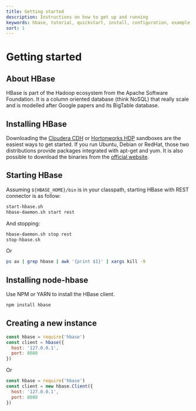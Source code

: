 ```yaml
---
title: Getting started
description: Instructions on how to get up and running
keywords: hbase, tutorial, quickstart, install, configuration, example
sort: 1
---
```


# Getting started

## About HBase

HBase is part of the Hadoop ecosystem from the Apache Software Foundation. It is a column oriented database (think NoSQL) that really scale and is modelled after Google papers and its BigTable database.

## Installing HBase

Downloading the [Cloudera CDH](https://www.cloudera.com/downloads/quickstart_vms.html) or [Hortonworks HDP](https://hortonworks.com/products/sandbox/) sandboxes are the easiest ways to get started. If you run Ubuntu, Debian or RedHat, those two distributions provide packages integrated with apt-get and yum. It is also possible to download the binaries from the [official website](http://hbase.apache.org/).

## Starting HBase

Assuming `${HBASE_HOME}/bin` is in your classpath, starting HBase with REST connector is as follow:

```bash
start-hbase.sh
hbase-daemon.sh start rest
```

And stopping:

```bash
hbase-daemon.sh stop rest
stop-hbase.sh
```

Or

```bash
ps ax | grep hbase | awk '{print $1}' | xargs kill -9
```

## Installing node-hbase

Use NPM or YARN to install the HBase client.

```bash
npm install hbase
```

## Creating a new instance

```javascript
const hbase = require('hbase')
const client = hbase({
  host: '127.0.0.1',
  port: 8080
})
```

Or

```javascript
const hbase = require('hbase')
const client = new hbase.Client({
  host: '127.0.0.1',
  port: 8080
})
```
